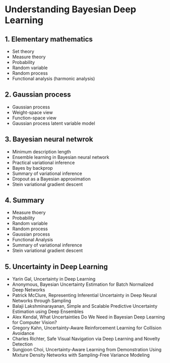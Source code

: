 # Understanding Bayesian Deep Learning 

## 1. Elementary mathematics
- Set theory
- Measure theory
- Probability
- Random variable
- Random process
- Functional analysis (harmonic analysis)

## 2. Gaussian process
- Gaussian process
- Weight-space view
- Function-space view
- Gaussian process latent variable model 

## 3. Bayesian neural netwrok
- Minimum description length
- Ensemble learning in Bayesian neural network
- Practical variational inference
- Bayes by backprop
- Summary of variational inference
- Dropout as a Bayesian approximation
- Stein variational gradient descent 

## 4. Summary
- Measure thoery
- Probability
- Random variable
- Random process
- Gaussian process
- Functional Analysis
- Summary of variational inference
- Stein variational gradient descent 

## 5. Uncertainty in Deep Learning  
- Yarin Gal, Uncertainty in Deep Learning
- Anonymous, Bayesian Uncertainty Estimation for Batch Normalized Deep Networks
- Patrick McClure, Representing Inferential Uncertainty in Deep Neural Networks through Sampling
- Balaji Lakshminarayanan, Simple and Scalable Predictive Uncertainty Estimation using Deep Ensembles
- Alex Kendal, What Uncertainties Do We Need in Bayesian Deep Learning for Computer Vision?
- Gregory Kahn, Uncertainty-Aware Reinforcement Learning for Collision Avoidance
- Charles Richter, Safe Visual Navigation via Deep Learning and Novelty Detection
- Sungjoon Choi, Uncertainty-Aware Learning from Demonstration Using Mixture Density Networks with Sampling-Free Variance Modeling
